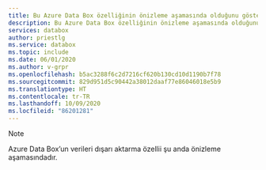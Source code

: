 ```yaml
---
title: Bu Azure Data Box özelliğinin önizleme aşamasında olduğunu gösterir | Microsoft Docs
description: Bu Azure Data Box özelliğinin önizleme aşamasında olduğunu gösteren yaygın not.
services: databox
author: priestlg
ms.service: databox
ms.topic: include
ms.date: 06/01/2020
ms.author: v-grpr
ms.openlocfilehash: b5ac3288f6c2d7216cf620b130cd10d1190b7f78
ms.sourcegitcommit: 829d951d5c90442a38012daaf77e86046018e5b9
ms.translationtype: HT
ms.contentlocale: tr-TR
ms.lasthandoff: 10/09/2020
ms.locfileid: "86201281"
---
```

> [!NOTE]
> Azure Data Box’un verileri dışarı aktarma özellii şu anda önizleme aşamasındadır.
